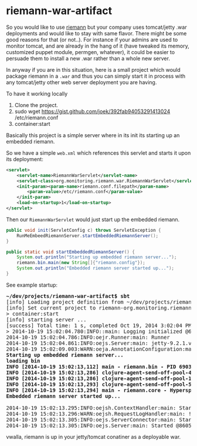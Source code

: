 riemann-war-artifact
====================
So you would like to use [riemann](http://riemann.io) but your company uses tomcat/jetty .war deployments and would like to stay with same flavor.  There might be some good reasons for that (or not..).  For instance if your admins are used to monitor tomcat, and are already in the hang of it (have tweaked its memory, customized puppet module, permgen, whatever), it could be easier to persuade them to install a new .war rather than a whole new server.

In anyway if you are in this situation, here is a small project which would package riemann in a `.war` and thus you can simply start it in process with any tomcat/jetty other web server deployment you are having.

To have it working locally

1. Clone the project.
2. sudo wget https://gist.github.com/joek/392fab94053291413024 /etc/riemann.conf
3. container:start 

Basically this project is a simple server where in its init its starting up an embedded riemann.

So we have a simple `web.xml` which references this servlet and starts it upon its deployment:

```xml
<servlet>
    <servlet-name>RiemannWarServlet</servlet-name>
    <servlet-class>org.monitoring.riemann.war.RiemannWarServlet</servlet-class>
    <init-param><param-name>riemann.conf.filepath</param-name>
        <param-value>/etc/riemann.conf</param-value>
    </init-param>
    <load-on-startup>1</load-on-startup>
</servlet>
```

Then our `RiemannWarServlet` would just start up the embedded riemann.

```java
public void init(ServletConfig c) throws ServletException {
    RunMeEmbeedRiemannServer.startEmbeddedRiemannServer();
}

public static void startEmbeddedRiemannServer() {
    System.out.println("Starting up embedded riemann server...");
    riemann.bin.main(new String[]{"riemann.config"});
    System.out.println("Embedded riemann server started up...");
}    
```

See example startup:

<pre>
<b>~/dev/projects/riemann-war-artifact$ sbt</b>
[info] Loading project definition from ~/dev/projects/riemann-war-artifact/project
[info] Set current project to riemann-org.monitoring.riemann.war-artifact (in build file:~/dev/projects/riemann-war-artifact/)
> container:start
[info] starting server ...
[success] Total time: 1 s, completed Oct 19, 2014 3:02:04 PM
> 2014-10-19 15:02:04.780:INFO::main: Logging initialized @60ms
2014-10-19 15:02:04.786:INFO:oejr.Runner:main: Runner
2014-10-19 15:02:04.861:INFO:oejs.Server:main: jetty-9.2.1.v20140609
2014-10-19 15:02:09.003:WARN:oeja.AnnotationConfiguration:main: ServletContainerInitializers: detected. Class hierarchy: empty
<b>Starting up embedded riemann server...
loading bin
INFO [2014-10-19 15:02:13,112] main - riemann.bin - PID 6903
INFO [2014-10-19 15:02:13,286] clojure-agent-send-off-pool-4 - riemann.transport.websockets - Websockets server 127.0.0.1 5556 online
INFO [2014-10-19 15:02:13,286] clojure-agent-send-off-pool-1 - riemann.transport.tcp - TCP server 127.0.0.1 5555 online
INFO [2014-10-19 15:02:13,293] clojure-agent-send-off-pool-5 - riemann.transport.udp - UDP server 127.0.0.1 5555 16384 online
INFO [2014-10-19 15:02:13,294] main - riemann.core - Hyperspace core online
Embedded riemann server started up...
</b>
2014-10-19 15:02:13.295:INFO:oejsh.ContextHandler:main: Started o.e.j.w.WebAppContext@2c59e61a{/,file:/~/dev/projects/riemann-war-artifact/target/webapp/,AVAILABLE}{file:~/dev/projects/riemann-war-artifact/target/webapp/}
2014-10-19 15:02:13.296:WARN:oejsh.RequestLogHandler:main: !RequestLog
2014-10-19 15:02:13.305:INFO:oejs.ServerConnector:main: Started ServerConnector@2f51e2fe{HTTP/1.1}{0.0.0.0:8080}
2014-10-19 15:02:13.305:INFO:oejs.Server:main: Started @8605ms
</pre>

vwalla, riemann is up in your jetty/tomcat conatiner as a deployable war.
